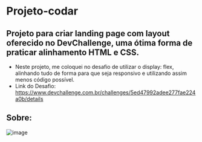 # Projeto-codar

## Projeto para criar landing page com layout oferecido no DevChallenge, uma ótima forma de praticar alinhamento HTML e CSS.
- Neste projeto, me coloquei no desafio de utilizar o display: flex, alinhando tudo de forma para que seja responsivo e utilizando assim menos código possível.
- Link do Desafio: https://www.devchallenge.com.br/challenges/5ed47992adee277fae224a0b/details

## Sobre:
![image](https://user-images.githubusercontent.com/19825224/153300101-f3719a83-0ec5-454c-a2bb-fe9756c3ec69.png)
